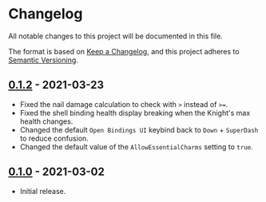 # Changelog
All notable changes to this project will be documented in this file.

The format is based on [Keep a Changelog](https://keepachangelog.com/en/1.0.0/),
and this project adheres to [Semantic Versioning](https://semver.org/spec/v2.0.0.html).

## [0.1.2] - 2021-03-23
- Fixed the nail damage calculation to check with `>` instead of `>=`.
- Fixed the shell binding health display breaking when the Knight's max health changes.
- Changed the default `Open Bindings UI` keybind back to `Down` + `SuperDash` to reduce confusion.
- Changed the default value of the `AllowEssentialCharms` setting to `true`.

## [0.1.0] - 2021-03-02
- Initial release.

[0.1.0]: https://github.com/Unordinal/HollowKnight.ToggleableBindings/releases/tag/v0.1.0
[0.1.2]: https://github.com/Unordinal/HollowKnight.ToggleableBindings/releases/tag/v0.1.2